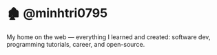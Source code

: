 # 🏚 @minhtri0795
My home on the web — everything I learned and created: software dev, programming tutorials, career, and open-source.
